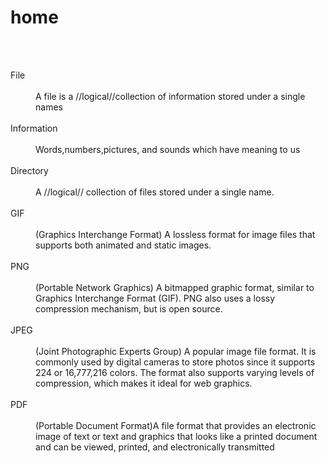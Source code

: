 # home
<html>
  <head>     
  <meta charset="UTF-8">  
  <link rel="stylesheet" href="25.css" type="text/css"> 
  <title>Homework for 2017 03 02</title> 
  </head> 
  <body> 
  <dl>  
    <dt>File</dt>  
    <dd>A file is a //logical//collection of information stored under a single names</dd>  
    <dt>Information</dt>  
    <dd>Words,numbers,pictures, and sounds which have meaning to us</dd>  
    <dt>Directory</dt>  
    <dd>A //logical// collection of files stored under a single name.</dd>  
    <dt>GIF</dt>  
    <dd>&#40;Graphics Interchange Format&#41; A lossless format for image files that supports both animated and static images.</dd>  
    <dt>PNG</dt>  
    <dd>&#40;Portable Network Graphics&#41; A bitmapped graphic format, similar to Graphics Interchange Format &#40;GIF&#41;. PNG also uses a lossy compression mechanism, but is open source.</dd>  
    <dt>JPEG</dt>  
    <dd>&#40;Joint Photographic Experts Group&#41; A popular image file format. It is commonly used by digital cameras to store photos since it supports 224 or 16,777,216 colors. The format also supports varying levels of compression, which makes it ideal for web graphics.</dd>  
    <dt>PDF</dt>  
    <dd>&#40;Portable Document Format&#41;A file format that provides an electronic image of text or text and graphics that looks like a printed document and can be viewed, printed, and electronically transmitted</dd> 
  </dl> 
  </body>
</html>
